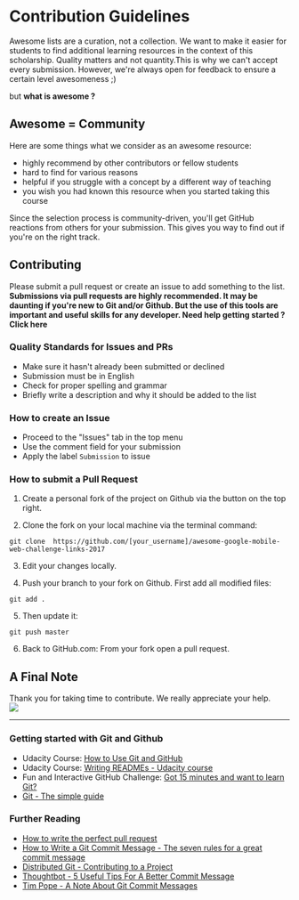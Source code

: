 
# Contribution Guidelines

Awesome lists are a curation, not a collection. We want to make it easier for students to find additional learning resources in the context of this scholarship. Quality matters and not quantity.This is why we can't accept every submission. However, we're always open for feedback to ensure a certain level awesomeness ;) 

but **what is awesome ?**

## Awesome = Community

Here are some things what we consider as an awesome resource:

- highly recommend by other contributors or fellow students
- hard to find for various reasons
- helpful if you struggle with a concept by a different way of teaching 
- you wish you had known this resource when you started taking this course

Since the selection process is community-driven, you'll get GitHub reactions from others for your submission. This gives you way to find out if you're on the right track.

## Contributing

Please submit a pull request or create an issue to add something to the list.
**Submissions via pull requests are highly recommended. It may be daunting if you're new to Git and/or Github. But the use of this tools are important and useful skills for any developer. Need help getting started ? Click here**

### Quality Standards for Issues and PRs

- Make sure it hasn't already been submitted or declined
- Submission must be in English
- Check for proper spelling and grammar
- Briefly write a description and why it should be added to the list

### How to create an Issue

- Proceed to the "Issues" tab in the top menu
- Use the comment field for your submission
- Apply the label `Submission` to issue

### How to submit a Pull Request

1. Create a personal fork of the project on Github via the button on the top right.

2. Clone the fork on your local machine via the terminal command:
```
git clone  https://github.com/[your_username]/awesome-google-mobile-web-challenge-links-2017
```

3. Edit your changes locally.

4. Push your branch to your fork on Github. First add all modified files:
```
git add .
```

5. Then update it:
```
git push master
```

6. Back to GitHub.com: From your fork open a pull request.


## A Final Note

Thank you for taking time to contribute. We really appreciate your help.  
![](https://media0.giphy.com/media/JVdF14CQQH7gs/200w.gif?fingerprint=c94812d05a01dbda764d6c7345b4781b)

---

### Getting started with Git and Github

- Udacity Course: [How to Use Git and GitHub](https://www.udacity.com/course/how-to-use-git-and-github--ud775)
- Udacity Course:  [Writing READMEs - Udacity course](https://www.udacity.com/course/writing-readmes--ud777)
- Fun and Interactive GitHub Challenge: [Got 15 minutes and want to learn Git?](https://try.github.io/levels/1/challenges/1)
- [Git - The simple guide](http://rogerdudler.github.io/git-guide/)

### Further Reading

- [How to write the perfect pull request](https://github.com/blog/1943-how-to-write-the-perfect-pull-request)
- [How to Write a Git Commit Message - The seven rules for a great commit message](http://chris.beams.io/posts/git-commit/#seven-rules)
- [Distributed Git - Contributing to a Project]( http://www.git-scm.com/book/en/v2/Distributed-Git-Contributing-to-a-Project#Commit-Guidelines)
- [Thoughtbot - 5 Useful Tips For A Better Commit Message](https://robots.thoughtbot.com/5-useful-tips-for-a-better-commit-message)
- [Tim Pope - A Note About Git Commit Messages](http://tbaggery.com/2008/04/19/a-note-about-git-commit-messages.html)